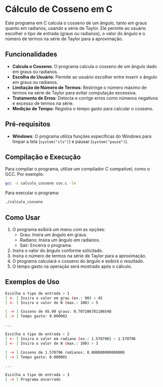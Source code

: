 # Cálculo de Cosseno em C

Este programa em C calcula o cosseno de um ângulo, tanto em graus quanto em radianos, usando a série de Taylor. Ele permite ao usuário escolher o tipo de entrada (graus ou radianos), o valor do ângulo e o número de termos na série de Taylor para a aproximação.

## Funcionalidades

- **Calcula o Cosseno**: O programa calcula o cosseno de um ângulo dado em graus ou radianos.
- **Escolha do Usuário**: Permite ao usuário escolher entre inserir o ângulo em graus ou radianos.
- **Limitação de Número de Termos**: Restringe o número máximo de termos na série de Taylor para evitar computação excessiva.
- **Tratamento de Erros**: Detecta e corrige erros como números negativos e excesso de termos na série.
- **Medição de Tempo**: Registra o tempo gasto para calcular o cosseno.

## Pré-requisitos

- **Windows**: O programa utiliza funções específicas do Windows para limpar a tela (`system("cls")`) e pausar (`system("pause")`).

## Compilação e Execução

Para compilar o programa, utilize um compilador C compatível, como o GCC. Por exemplo:

```bash
gcc -o calculo_cosseno cos.c -lm
```

Para executar o programa:

```bash
./calculo_cosseno
```

## Como Usar

1. O programa exibirá um menu com as opções:
   - Grau: Insira um ângulo em graus.
   - Radiano: Insira um ângulo em radianos.
   - Sair: Encerra o programa.
2. Insira o valor do ângulo conforme solicitado.
3. Insira o número de termos na série de Taylor para a aproximação.
4. O programa calculará o cosseno do ângulo e exibirá o resultado.
5. O tempo gasto na operação será mostrado após o cálculo.

## Exemplos de Uso

```bash
Escolha o tipo de entrada > 1
[ <- ] Insira o valor em grau (ex.: 90) > 45
[ <- ] Insira o valor de N (max.: 100) > 5

[ -> ] Cosseno de 45.00 graus: 0.707106781186548
[ -> ] Tempo gasto: 0.000002

...

Escolha o tipo de entrada > 2
[ <- ] Insira o valor em radiano (ex.: 1.570796) > 1.570796
[ <- ] Insira o valor de N (max.: 100) > 3

[ -> ] Cosseno de 1.570796 radianos: 0.000000000000000
[ -> ] Tempo gasto: 0.000001

...

Escolha o tipo de entrada > 3
[ -> ] Programa encerrado

```
